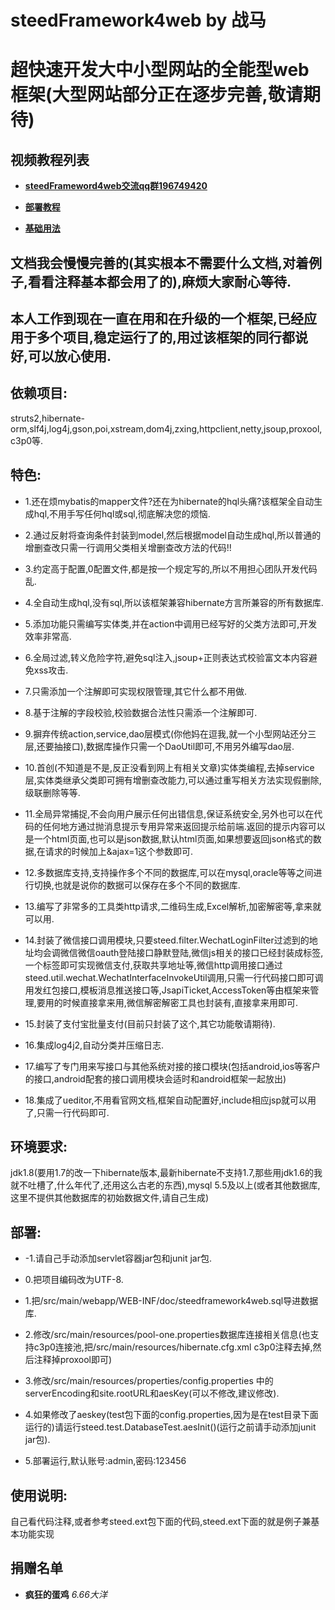 
# steedFramework4web by 战马

# 超快速开发大中小型网站的全能型web框架(大型网站部分正在逐步完善,敬请期待)

## 视频教程列表

 * **[steedFrameword4web交流qq群196749420](http://shang.qq.com/wpa/qunwpa?idkey=3a090653940907189c6c7bc9503247a2ff3b7b4603d8e2c58b49665583bfe133)**
 
 * **[部署教程](http://v.youku.com/v_show/id_XMTcxNjg1Njc0NA==.html?beta&)** 
 * **[基础用法](http://v.youku.com/v_show/id_XMTgxMDQxMTg3Ng==.html)** 

## 文档我会慢慢完善的(其实根本不需要什么文档,对着例子,看看注释基本都会用了的),麻烦大家耐心等待.

## 本人工作到现在一直在用和在升级的一个框架,已经应用于多个项目,稳定运行了的,用过该框架的同行都说好,可以放心使用.

## 依赖项目:
 struts2,hibernate-orm,slf4j,log4j,gson,poi,xstream,dom4j,zxing,httpclient,netty,jsoup,proxool,c3p0等.

## 特色:

* 1.还在烦mybatis的mapper文件?还在为hibernate的hql头痛?该框架全自动生成hql,不用手写任何hql或sql,彻底解决您的烦恼.

* 2.通过反射将查询条件封装到model,然后根据model自动生成hql,所以普通的增删查改只需一行调用父类相关增删查改方法的代码!!

* 3.约定高于配置,0配置文件,都是按一个规定写的,所以不用担心团队开发代码乱.

* 4.全自动生成hql,没有sql,所以该框架兼容hibernate方言所兼容的所有数据库.

* 5.添加功能只需编写实体类,并在action中调用已经写好的父类方法即可,开发效率非常高.

* 6.全局过滤,转义危险字符,避免sql注入,jsoup+正则表达式校验富文本内容避免xss攻击.

* 7.只需添加一个注解即可实现权限管理,其它什么都不用做.

* 8.基于注解的字段校验,校验数据合法性只需添一个注解即可.

* 9.摒弃传统action,service,dao层模式(你他妈在逗我,就一个小型网站还分三层,还要抽接口),数据库操作只需一个DaoUtil即可,不用另外编写dao层.

* 10.首创(不知道是不是,反正没看到网上有相关文章)实体类编程,去掉service层,实体类继承父类即可拥有增删查改能力,可以通过重写相关方法实现假删除,级联删除等等.

* 11.全局异常捕捉,不会向用户展示任何出错信息,保证系统安全,另外也可以在代码的任何地方通过抛消息提示专用异常来返回提示给前端.返回的提示内容可以是一个html页面,也可以是json数据,默认html页面,如果想要返回json格式的数据,在请求的时候加上&ajax=1这个参数即可.

* 12.多数据库支持,支持操作多个不同的数据库,可以在mysql,oracle等等之间进行切换,也就是说你的数据可以保存在多个不同的数据库.

* 13.编写了非常多的工具类http请求,二维码生成,Excel解析,加密解密等,拿来就可以用.

* 14.封装了微信接口调用模块,只要steed.filter.WechatLoginFilter过滤到的地址均会调微信微信oauth登陆接口静默登陆,微信js相关的接口已经封装成标签,一个标签即可实现微信支付,获取共享地址等,微信http调用接口通过steed.util.wechat.WechatInterfaceInvokeUtil调用,只需一行代码接口即可调用发红包接口,模板消息推送接口等,JsapiTicket,AccessToken等由框架来管理,要用的时候直接拿来用,微信解密解密工具也封装有,直接拿来用即可.

* 15.封装了支付宝批量支付(目前只封装了这个,其它功能敬请期待).

* 16.集成log4j2,自动分类并压缩日志.

* 17.编写了专门用来写接口与其他系统对接的接口模块(包括android,ios等客户的接口,android配套的接口调用模块会适时和android框架一起放出)

* 18.集成了ueditor,不用看官网文档,框架自动配置好,include相应jsp就可以用了,只需一行代码即可.

## 环境要求:

jdk1.8(要用1.7的改一下hibernate版本,最新hibernate不支持1.7,那些用jdk1.6的我就不吐槽了,什么年代了,还用这么古老的东西),mysql 5.5及以上(或者其他数据库,这里不提供其他数据库的初始数据文件,请自己生成)

## 部署:

* -1.请自己手动添加servlet容器jar包和junit jar包.

* 0.把项目编码改为UTF-8.

* 1.把/src/main/webapp/WEB-INF/doc/steedframework4web.sql导进数据库.

* 2.修改/src/main/resources/pool-one.properties数据库连接相关信息(也支持c3p0连接池,把/src/main/resources/hibernate.cfg.xml c3p0注释去掉,然后注释掉proxool即可)

* 3.修改/src/main/resources/properties/config.properties 中的serverEncoding和site.rootURL和aesKey(可以不修改,建议修改).
 
* 4.如果修改了aeskey(test包下面的config.properties,因为是在test目录下面运行的)请运行steed.test.DatabaseTest.aesInit()(运行之前请手动添加junit jar包).

* 5.部署运行,默认账号:admin,密码:123456

## 使用说明:


自己看代码注释,或者参考steed.ext包下面的代码,steed.ext下面的就是例子兼基本功能实现

## 捐赠名单

- **疯狂的蛋鸡**      _6.66大洋_ 

